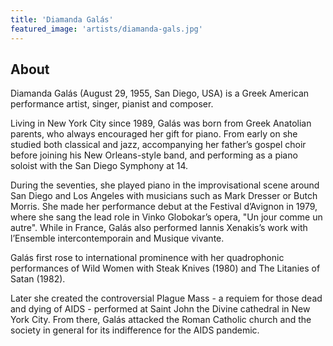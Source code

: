 ```yaml
---
title: 'Diamanda Galás'
featured_image: 'artists/diamanda-gals.jpg'
---
```


## About

Diamanda Galás (August 29, 1955, San Diego, USA) is a Greek American performance artist, singer, pianist and composer. 

Living in New York City since 1989, Galás was born from Greek Anatolian parents, who always encouraged her gift for piano. From early on she studied both classical and jazz, accompanying her father’s gospel choir before joining his New Orleans-style band, and performing as a piano soloist with the San Diego Symphony at 14.

During the seventies, she played piano in the improvisational scene around San Diego and Los Angeles with musicians such as Mark Dresser or Butch Morris. She made her performance debut at the Festival d’Avignon in 1979, where she sang the lead role in Vinko Globokar’s opera, "Un jour comme un autre". While in France, Galás also performed Iannis Xenakis’s work with l’Ensemble intercontemporain and Musique vivante.

Galás first rose to international prominence with her quadrophonic performances of Wild Women with Steak Knives (1980) and The Litanies of Satan (1982). 

Later she created the controversial Plague Mass - a requiem for those dead and dying of AIDS - performed at Saint John the Divine cathedral in New York City. From there, Galás attacked the Roman Catholic church and the society in general for its indifference for the AIDS pandemic.

